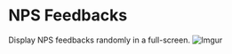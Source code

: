 # NPS Feedbacks
Display NPS feedbacks randomly in a full-screen.
![Imgur](http://i.imgur.com/DGx6NKu.png)
